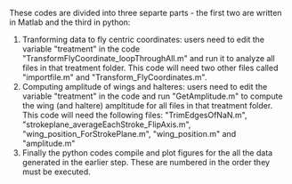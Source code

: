 These codes are divided into three separte parts - the first two are written in Matlab and the third in python:
1) Tranforming data to fly centric coordinates:  users need to edit the variable "treatment" in the code "TransformFlyCoordinate_loopThroughAll.m" and run it to analyze all files in that treatment folder. This code will need two other files called "importfile.m" and "Transform_FlyCoordinates.m".
2) Computing amplitude of wings and halteres: users need to edit the variable "treatment" in the code and run "GetAmplitude.m" to compute the wing (and haltere) ampltitude for all files in that treatment folder. This code will need the following files: "TrimEdgesOfNaN.m", "strokeplane_averageEachStroke_FlipAxis.m", "wing_position_ForStrokePlane.m", "wing_position.m" and "amplitude.m"
3) Finally the python codes compile and plot figures for the all the data generated in the earlier step. These are numbered in the order they must be executed.

